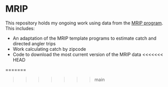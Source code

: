 # MRIP
This repository holds my ongoing work using data from the [MRIP program](https://www.fisheries.noaa.gov/recreational-fishing-data/recreational-fishing-data-downloads). This includes:

- An adaptation of the MRIP template programs to estimate catch and directed angler trips
- Work calculating catch by zipcode
- Code to download the most current version of the MRIP data
<<<<<<< HEAD

=======
>>>>>>> main
